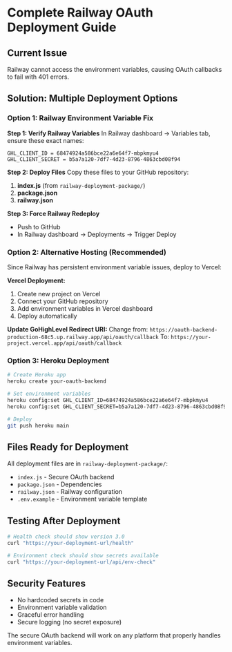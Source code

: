 # Complete Railway OAuth Deployment Guide

## Current Issue
Railway cannot access the environment variables, causing OAuth callbacks to fail with 401 errors.

## Solution: Multiple Deployment Options

### Option 1: Railway Environment Variable Fix

**Step 1: Verify Railway Variables**
In Railway dashboard → Variables tab, ensure these exact names:
```
GHL_CLIENT_ID = 68474924a586bce22a6e64f7-mbpkmyu4
GHL_CLIENT_SECRET = b5a7a120-7df7-4d23-8796-4863cbd08f94
```

**Step 2: Deploy Files**
Copy these files to your GitHub repository:

1. **index.js** (from `railway-deployment-package/`)
2. **package.json** 
3. **railway.json**

**Step 3: Force Railway Redeploy**
- Push to GitHub
- In Railway dashboard → Deployments → Trigger Deploy

### Option 2: Alternative Hosting (Recommended)

Since Railway has persistent environment variable issues, deploy to Vercel:

**Vercel Deployment:**
1. Create new project on Vercel
2. Connect your GitHub repository
3. Add environment variables in Vercel dashboard
4. Deploy automatically

**Update GoHighLevel Redirect URI:**
Change from: `https://oauth-backend-production-68c5.up.railway.app/api/oauth/callback`
To: `https://your-project.vercel.app/api/oauth/callback`

### Option 3: Heroku Deployment

```bash
# Create Heroku app
heroku create your-oauth-backend

# Set environment variables
heroku config:set GHL_CLIENT_ID=68474924a586bce22a6e64f7-mbpkmyu4
heroku config:set GHL_CLIENT_SECRET=b5a7a120-7df7-4d23-8796-4863cbd08f94

# Deploy
git push heroku main
```

## Files Ready for Deployment

All deployment files are in `railway-deployment-package/`:
- `index.js` - Secure OAuth backend
- `package.json` - Dependencies
- `railway.json` - Railway configuration
- `.env.example` - Environment variable template

## Testing After Deployment

```bash
# Health check should show version 3.0
curl "https://your-deployment-url/health"

# Environment check should show secrets available
curl "https://your-deployment-url/api/env-check"
```

## Security Features
- No hardcoded secrets in code
- Environment variable validation
- Graceful error handling
- Secure logging (no secret exposure)

The secure OAuth backend will work on any platform that properly handles environment variables.
